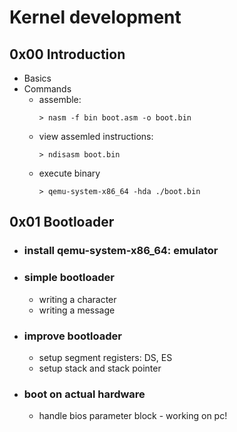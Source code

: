 # Kernel development

## 0x00 Introduction

-   Basics
-   Commands
    -   assemble:
        ```
        > nasm -f bin boot.asm -o boot.bin
        ```
    -   view assemled instructions:
        ```
        > ndisasm boot.bin
        ```
    -   execute binary
        ```
        > qemu-system-x86_64 -hda ./boot.bin
        ```

## 0x01 Bootloader

-   ### install qemu-system-x86_64: emulator

-   ### simple bootloader

    -   writing a character
    -   writing a message

-   ### improve bootloader

    -   setup segment registers: DS, ES
    -   setup stack and stack pointer

-   ### boot on actual hardware
    -   handle bios parameter block - working on pc!
